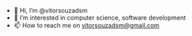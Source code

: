 - 👋 Hi, I’m @vitorsouzadsm
- 👀 I’m interested in computer science, software development
- 📫 How to reach me on vitorsouzadsm@gmail.com



